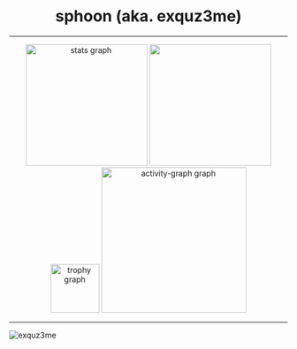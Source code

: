 <h1 align="center" style="display: flex align-items: center;">
  sphoon (aka. exquz3me)
</h1>

---
<div align="center" style="display: flex align-items: center;">
  <img src="https://github-readme-stats.vercel.app/api?username=exquz3me&hide_title=false&hide_rank=false&show_icons=true&include_all_commits=true&count_private=true&disable_animations=false&theme=monokai&locale=en&hide_border=false&order=1" height="220" alt="stats graph" />
  <img height="220" src="https://media.tenor.com/1QlojlC2nVkAAAAi/lain.gif" />
  <img src="https://github-profile-trophy.vercel.app?username=exquz3me&theme=monokai&column=-1&row=1&margin-w=8&margin-h=8&no-bg=false&no-frame=false&order=4" height="88.2" alt="trophy graph" />
  <img src="https://github-readme-activity-graph.vercel.app/graph?username=exquz3me&radius=8&theme=monokai&area=true&order=5" height="262.8" alt="activity-graph graph" />
</div>

---

<img src="https://komarev.com/ghpvc/?username=exquz3me&label=Profile%20views&color=0e75b6&style=flat" alt="exquz3me" />
